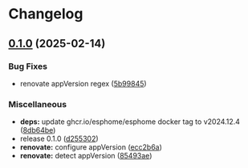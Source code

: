 # Changelog

## [0.1.0](https://github.com/JeffResc/charts/compare/esphome-0.0.3...esphome-v0.1.0) (2025-02-14)


### Bug Fixes

* renovate appVersion regex ([5b99845](https://github.com/JeffResc/charts/commit/5b99845316a1da796a09b17161402a1a4e67495c))


### Miscellaneous

* **deps:** update ghcr.io/esphome/esphome docker tag to v2024.12.4 ([8db64be](https://github.com/JeffResc/charts/commit/8db64be18b4e436bd89b2f46440340c198d989dd))
* release 0.1.0 ([d255302](https://github.com/JeffResc/charts/commit/d25530297f86d4c94d5d2eabc44ff0f227ff65b3))
* **renovate:** configure appVersion ([ecc2b6a](https://github.com/JeffResc/charts/commit/ecc2b6a97b7e3e72646c3f48db5dc0a94dcf54d6))
* **renovate:** detect appVersion ([85493ae](https://github.com/JeffResc/charts/commit/85493ae015393bc5ac742aad65e41013ed3ff47f))
